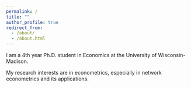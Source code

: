 ```yaml
---
permalink: /
title: ""
author_profile: true
redirect_from: 
  - /about/
  - /about.html
---
```


I am a 4th year Ph.D. student in Economics at the University of Wisconsin-Madison. 

My research interests are in econometrics, especially in network econometrics and its applications.


